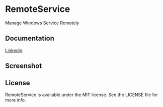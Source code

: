 # RemoteService
Manage Windows Service Remotely

## Documentation
[Linkedin](https://www.linkedin.com/pulse/como-gerenciar-os-servi%C3%A7os-do-windows-remotamente-luciano-oliveira/)

## Screenshot

## License
RemoteService is available under the MIT license. See the LICENSE file for more info.
